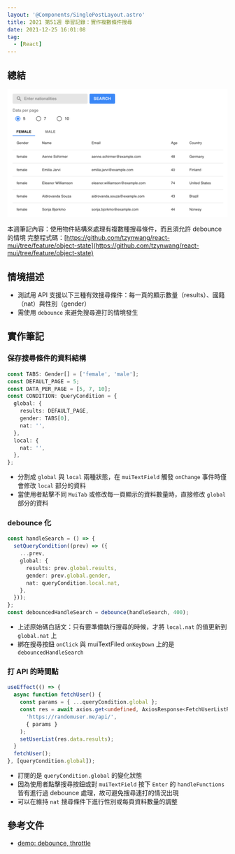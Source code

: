 ```yaml
---
layout: '@Components/SinglePostLayout.astro'
title: 2021 第51週 學習記錄：實作複數條件搜尋
date: 2021-12-25 16:01:08
tag:
  - [React]
---
```


## 總結

![multiple condition search](/2021/work-log-w51/multiple-condition-search.png)

本週筆記內容：使用物件結構來處理有複數種搜尋條件，而且須允許 debounce 的情境
完整程式碼：[https://github.com/tzynwang/react-mui/tree/feature/object-state](https://github.com/tzynwang/react-mui/tree/feature/object-state)

## 情境描述

- 測試用 API 支援以下三種有效搜尋條件：每一頁的顯示數量（results）、國籍（nat）與性別（gender）
- 需使用 `debounce` 來避免搜尋連打的情境發生

## 實作筆記

### 保存搜尋條件的資料結構

```ts
const TABS: Gender[] = ['female', 'male'];
const DEFAULT_PAGE = 5;
const DATA_PER_PAGE = [5, 7, 10];
const CONDITION: QueryCondition = {
  global: {
    results: DEFAULT_PAGE,
    gender: TABS[0],
    nat: '',
  },
  local: {
    nat: '',
  },
};
```

- 分割成 `global` 與 `local` 兩種狀態，在 `muiTextField` 觸發 `onChange` 事件時僅會修改 `local` 部分的資料
- 當使用者點擊不同 `MuiTab` 或修改每一頁顯示的資料數量時，直接修改 `global` 部分的資料

### debounce 化

```ts
const handleSearch = () => {
  setQueryCondition((prev) => ({
    ...prev,
    global: {
      results: prev.global.results,
      gender: prev.global.gender,
      nat: queryCondition.local.nat,
    },
  }));
};
const debouncedHandleSearch = debounce(handleSearch, 400);
```

- 上述原始碼白話文：只有要準備執行搜尋的時候，才將 `local.nat` 的值更新到 `global.nat` 上
- 綁在搜尋按鈕 `onClick` 與 muiTextFiled `onKeyDown` 上的是 `debouncedHandleSearch`

### 打 API 的時間點

```ts
useEffect(() => {
  async function fetchUser() {
    const params = { ...queryCondition.global };
    const res = await axios.get<undefined, AxiosResponse<FetchUserListRes>>(
      'https://randomuser.me/api/',
      { params }
    );
    setUserList(res.data.results);
  }
  fetchUser();
}, [queryCondition.global]);
```

- 訂閱的是 `queryCondition.global` 的變化狀態
- 因為使用者點擊搜尋按鈕或對 `muiTextField` 按下 `Enter` 的 `handleFunctions` 皆有進行過 debounce 處理，故可避免搜尋連打的情況出現
- 可以在維持 `nat` 搜尋條件下進行性別或每頁資料數量的調整

## 參考文件

- [demo: debounce, throttle](http://demo.nimius.net/debounce_throttle/)
